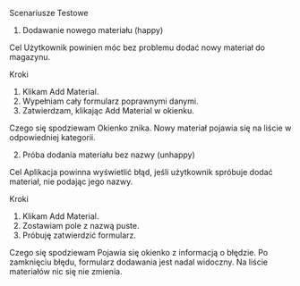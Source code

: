 Scenariusze Testowe


1. Dodawanie nowego materiału (happy)

Cel Użytkownik powinien móc bez problemu dodać nowy materiał do magazynu.

Kroki
1.  Klikam Add Material.
2.  Wypełniam cały formularz poprawnymi danymi.
3.  Zatwierdzam, klikając Add Material w okienku.

Czego się spodziewam
 Okienko znika.
 Nowy materiał pojawia się na liście w odpowiedniej kategorii.




2. Próba dodania materiału bez nazwy (unhappy)

Cel Aplikacja powinna wyświetlić błąd, jeśli użytkownik spróbuje dodać materiał, nie podając jego nazwy.

Kroki
1.  Klikam Add Material.
2.  Zostawiam pole z nazwą puste.
3.  Próbuję zatwierdzić formularz.

Czego się spodziewam
 Pojawia się okienko z informacją o błędzie.
 Po zamknięciu błędu, formularz dodawania jest nadal widoczny.
 Na liście materiałów nic się nie zmienia.
